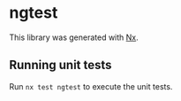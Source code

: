 # ngtest

This library was generated with [Nx](https://nx.dev).

## Running unit tests

Run `nx test ngtest` to execute the unit tests.
